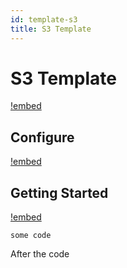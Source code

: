 ```yaml
---
id: template-s3
title: S3 Template
---
```


# S3 Template

[!embed](./about.md)

## Configure

[!embed](./configure.md)

## Getting Started

[!embed](./getting-started.md)

```
some code
```

After the code